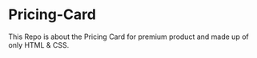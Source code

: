 # Pricing-Card
This Repo is about the Pricing Card for premium product and made up of only HTML &amp; CSS.
